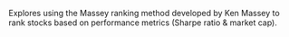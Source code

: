 Explores using the Massey ranking method developed by Ken Massey to rank stocks based on performance metrics (Sharpe ratio & market cap).
